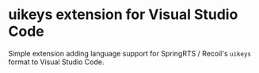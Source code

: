 # uikeys extension for Visual Studio Code

Simple extension adding language support for SpringRTS / Recoil's `uikeys` format to Visual Studio Code.
